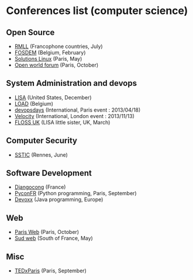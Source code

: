 
# Conferences list (computer science) #

## Open Source ##

- [RMLL](http://rmll.info/) (Francophone countries, July)
- [FOSDEM](https://fosdem.org/) (Belgium, February)
- [Solutions Linux](http://www.solutionslinux.fr/) (Paris, May)
- [Open world forum](http://www.openworldforum.org/) (Paris, October)

## System Administration and devops ##

- [LISA](https://www.usenix.org/conference/lisa12/) (United States, December)
- [LOAD](http://loadays.org/) (Belgium)
- [devopsdays](http://devopsdays.org/) (International, Paris event : 2013/04/18)
- [Velocity](http://velocityconf.com/) (International, London event : 2013/11/13)
- [FLOSS UK](http://www.flossuk.org/Events/Spring2013) (LISA little sister, UK, March)

## Computer Security ##

- [SSTIC](https://www.sstic.org/) (Rennes, June)

## Software Development ##

- [Djangocong](http://rencontres.django-fr.org/) (France)
- [PyconFR](http://www.pycon.fr/) (Python programming, Paris, September)
- [Devoxx](http://www.devoxx.com/) (Java programming, Europe)

## Web ##

- [Paris Web](http://www.paris-web.fr/) (Paris, October)
- [Sud web](http://sudweb.fr/) (South of France, May)

## Misc ##

- [TEDxParis](http://www.tedxparis.com/) (Paris, September)

